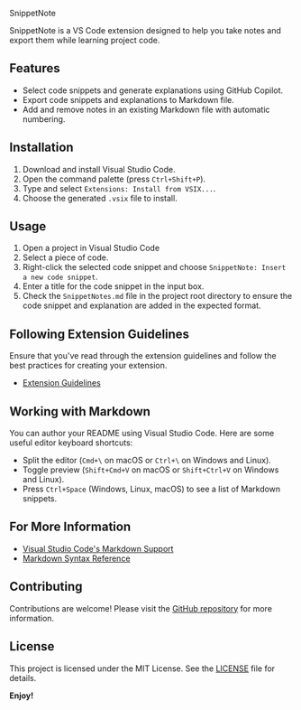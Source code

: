  SnippetNote

SnippetNote is a VS Code extension designed to help you take notes and export them while learning project code.

## Features

- Select code snippets and generate explanations using GitHub Copilot.
- Export code snippets and explanations to  Markdown file.
- Add and remove notes in an existing Markdown file with automatic numbering.

## Installation

1. Download and install Visual Studio Code.
2. Open the command palette (press `Ctrl+Shift+P`).
3. Type and select `Extensions: Install from VSIX...`.
4. Choose the generated `.vsix` file to install.

## Usage

1. Open a project in Visual Studio Code
2. Select a piece of code.
3. Right-click the selected code snippet and choose `SnippetNote: Insert a new code snippet`.
4. Enter a title for the code snippet in the input box.
5. Check the `SnippetNotes.md` file in the project root directory to ensure the code snippet and explanation are added in the expected format.

## Following Extension Guidelines

Ensure that you've read through the extension guidelines and follow the best practices for creating your extension.

* [Extension Guidelines](https://code.visualstudio.com/api/references/extension-guidelines)

## Working with Markdown

You can author your README using Visual Studio Code. Here are some useful editor keyboard shortcuts:

* Split the editor (`Cmd+\` on macOS or `Ctrl+\` on Windows and Linux).
* Toggle preview (`Shift+Cmd+V` on macOS or `Shift+Ctrl+V` on Windows and Linux).
* Press `Ctrl+Space` (Windows, Linux, macOS) to see a list of Markdown snippets.

## For More Information

* [Visual Studio Code's Markdown Support](http://code.visualstudio.com/docs/languages/markdown)
* [Markdown Syntax Reference](https://help.github.com/articles/markdown-basics/)

## Contributing

Contributions are welcome! Please visit the [GitHub repository](https://github.com/siyi424/SnippetNote) for more information.

## License

This project is licensed under the MIT License. See the [LICENSE](LICENSE) file for details.

**Enjoy!**

